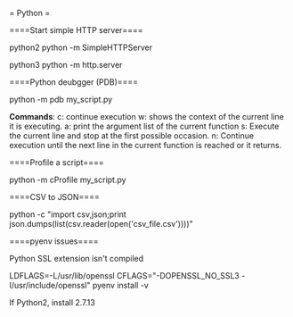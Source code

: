 = Python =

====Start simple HTTP server====

python2
 python -m SimpleHTTPServer

python3
 python -m http.server

====Python deubgger (PDB)====

 python -m pdb my_script.py

**Commands**:
c: continue execution
w: shows the context of the current line it is executing.
a: print the argument list of the current function
s: Execute the current line and stop at the first possible occasion.
n: Continue execution until the next line in the current function is reached or it returns.

====Profile a script====

 python -m cProfile my_script.py

====CSV to JSON====

 python -c "import csv,json;print json.dumps(list(csv.reader(open('csv_file.csv'))))"
 
====pyenv issues====

Python SSL extension isn't compiled

 LDFLAGS=-L/usr/lib/openssl CFLAGS="-DOPENSSL_NO_SSL3 -I/usr/include/openssl" pyenv install -v <desired version>

If Python2, install 2.7.13
